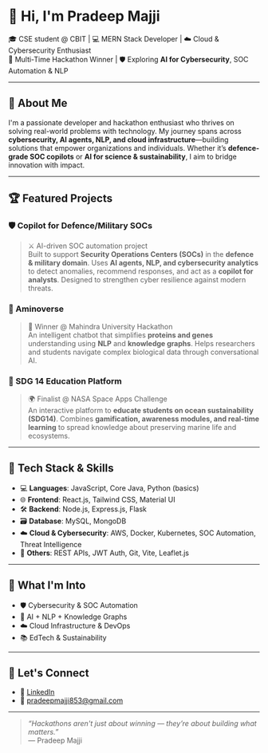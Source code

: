 # 👋 Hi, I'm Pradeep Majji

🎓 CSE student @ CBIT | 💻 MERN Stack Developer | ☁️ Cloud & Cybersecurity Enthusiast  
🚀 Multi-Time Hackathon Winner | 🛡 Exploring **AI for Cybersecurity**, SOC Automation & NLP

---

## 🚀 About Me  

I'm a passionate developer and hackathon enthusiast who thrives on solving real-world problems with technology. My journey spans across **cybersecurity, AI agents, NLP, and cloud infrastructure**—building solutions that empower organizations and individuals. Whether it’s **defence-grade SOC copilots** or **AI for science & sustainability**, I aim to bridge innovation with impact.  

---

## 🏆 Featured Projects  

### 🛡 Copilot for Defence/Military SOCs  
> ⚔️ AI-driven SOC automation project  
Built to support **Security Operations Centers (SOCs)** in the **defence & military domain**. Uses **AI agents, NLP, and cybersecurity analytics** to detect anomalies, recommend responses, and act as a **copilot for analysts**. Designed to strengthen cyber resilience against modern threats.  

### 🧬 Aminoverse  
> 🥇 Winner @ Mahindra University Hackathon  
An intelligent chatbot that simplifies **proteins and genes** understanding using **NLP** and **knowledge graphs**. Helps researchers and students navigate complex biological data through conversational AI.  

### 🌊 SDG 14 Education Platform  
> 🌍 Finalist @ NASA Space Apps Challenge  
An interactive platform to **educate students on ocean sustainability (SDG14)**. Combines **gamification, awareness modules, and real-time learning** to spread knowledge about preserving marine life and ecosystems.  

---

## 💼 Tech Stack & Skills  

- 💻 **Languages**: JavaScript, Core Java, Python (basics)  
- 🌐 **Frontend**: React.js, Tailwind CSS, Material UI  
- 🛠 **Backend**: Node.js, Express.js, Flask  
- 🗃️ **Database**: MySQL, MongoDB  
- ☁️ **Cloud & Cybersecurity**: AWS, Docker, Kubernetes, SOC Automation, Threat Intelligence  
- 🔄 **Others**: REST APIs, JWT Auth, Git, Vite, Leaflet.js  

---

## 🧠 What I'm Into  

- 🛡 Cybersecurity & SOC Automation  
- 🤖 AI + NLP + Knowledge Graphs  
- ☁️ Cloud Infrastructure & DevOps  
- 📚 EdTech & Sustainability  

---

## 💬 Let's Connect  

- 🔗 [LinkedIn](https://www.linkedin.com/in/pradeep-majji-44009a2b5/)  
- 📧 pradeepmajji853@gmail.com  

---

> _“Hackathons aren't just about winning — they’re about building what matters.”_  
> — Pradeep Majji
